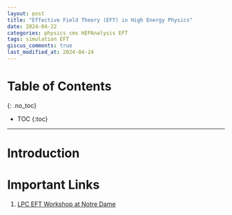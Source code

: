 ```yaml
---
layout: post
title: "Effective Field Theory (EFT) in High Energy Physics"
date: 2024-04-22
categories: physics cms HEPAnalysis EFT
tags: simulation EFT
giscus_comments: true
last_modified_at: 2024-04-24
---
```


# Table of Contents
{: .no_toc}

* TOC
{:toc}

------------------------------------

# Introduction

# Important Links

1. [LPC EFT Workshop at Notre Dame](https://indico.cern.ch/event/1378665/timetable/?view=standard)
